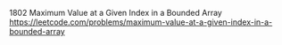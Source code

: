 1802 Maximum Value at a Given Index in a Bounded Array https://leetcode.com/problems/maximum-value-at-a-given-index-in-a-bounded-array